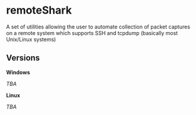 # remoteShark
A set of utilities allowing the user to automate collection of packet captures on a remote system which supports SSH and tcpdump (basically most Unix/Linux systems)

## Versions

**Windows**

_TBA_

**Linux**

_TBA_
